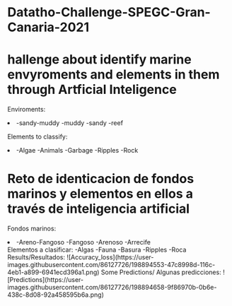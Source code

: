 # Datatho-Challenge-SPEGC-Gran-Canaria-2021
<h1>hallenge about identify marine envyroments and elements in them through Artficial Inteligence</h1>
<p>Enviroments:</p>
<li>-sandy-muddy
-muddy
-sandy
-reef</li>
<p>Elements to classify:</p>
<li>-Algae
-Animals
-Garbage
-Ripples
-Rock</li>

<h1>Reto de identicacion de fondos marinos y elementos en ellos a través de inteligencia artificial</h1>
<p>Fondos marinos:</p>
<li>-Areno-Fangoso
-Fangoso
-Arenoso
-Arrecife</li>
Elementos a clasificar:
-Algas
-Fauna
-Basura
-Ripples
-Roca
Results/Resultados:
![Accuracy_loss](https://user-images.githubusercontent.com/86127726/198894553-47c8998d-116c-4eb1-a899-6941ecd396a1.png)
Some Predictions/ Algunas predicciones:
![Predictions](https://user-images.githubusercontent.com/86127726/198894658-9f86970b-0b6e-438c-8d08-92a458595b6a.png)
